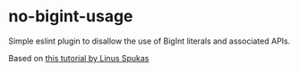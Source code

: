 # no-bigint-usage

Simple eslint plugin to disallow the use of BigInt literals and associated APIs.

Based on [this tutorial by Linus Spukas](https://dev.to/spukas/how-to-write-your-first-eslint-plugin-145)
